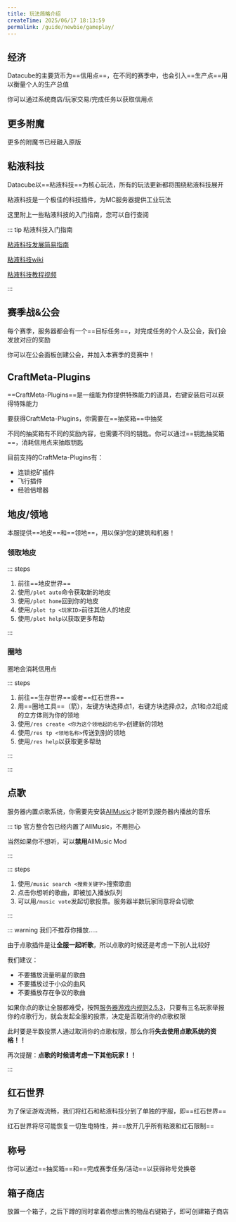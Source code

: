 ```yaml
---
title: 玩法简略介绍
createTime: 2025/06/17 18:13:59
permalink: /guide/newbie/gameplay/
---
```


## 经济

Datacube的主要货币为==信用点==，在不同的赛季中，也会引入==生产点==用以衡量个人的生产总值

你可以通过系统商店/玩家交易/完成任务以获取信用点

## 更多附魔

更多的附魔书已经融入原版

## 粘液科技

Datacube以==粘液科技==为核心玩法，所有的玩法更新都将围绕粘液科技展开

粘液科技是一个极佳的科技插件，为MC服务器提供工业玩法

这里附上一些粘液科技的入门指南，您可以自行查阅

::: tip 粘液科技入门指南

[粘液科技发展简易指南](https://icehomegre.github.io/slimefun/)

[粘液科技wiki](https://slimefun-wiki.guizhanss.cn/Getting-Started/)

[粘液科技教程视频](https://www.bilibili.com/video/BV13p4y1q7Lp)

:::

## 赛季战&公会

每个赛季，服务器都会有一个==目标任务==，对完成任务的个人及公会，我们会发放对应的奖励

你可以在公会面板创建公会，并加入本赛季的竞赛中！

## CraftMeta-Plugins

==CraftMeta-Plugins==是一组能为你提供特殊能力的道具，右键安装后可以获得特殊能力

要获得CraftMeta-Plugins，你需要在==抽奖箱==中抽奖

不同的抽奖箱有不同的奖励内容，也需要不同的钥匙。你可以通过==钥匙抽奖箱==，消耗信用点来抽取钥匙

目前支持的CraftMeta-Plugins有：

 - 连锁挖矿插件
 - 飞行插件
 - 经验倍增器

## 地皮/领地

本服提供==地皮==和==领地==，用以保护您的建筑和机器！

### 领取地皮

::: steps

1. 前往==地皮世界==
2. 使用`/plot auto`命令获取新的地皮
3. 使用`/plot home`回到你的地皮
4. 使用`/plot tp <玩家ID>`前往其他人的地皮
5. 使用`/plot help`以获取更多帮助

:::

### 圈地

圈地会消耗信用点

::: steps

1. 前往==生存世界==或者==红石世界==
2. 用==圈地工具==（箭），左键方块选择点1，右键方块选择点2，点1和点2组成的立方体则为你的领地
3. 使用`/res create <你为这个领地起的名字>`创建新的领地
4. 使用`/res tp <领地名称>`传送到别的领地
5. 使用`/res help`以获取更多帮助

:::

:::

## 点歌

服务器内置点歌系统，你需要先安装[AllMusic]()才能听到服务器内播放的音乐

::: tip 官方整合包已经内置了AllMusic，不用担心

当然如果你不想听，可以**禁用**AllMusic Mod

:::

::: steps

1. 使用`/music search <搜索关键字>`搜索歌曲
2. 点击你想听的歌曲，即被加入播放队列
3. 可以用`/music vote`发起切歌投票。服务器半数玩家同意将会切歌

:::

::: warning 我们不推荐你播放.....

由于点歌插件是让**全服一起听歌**，所以点歌的时候还是考虑一下别人比较好

我们建议：

- 不要播放流量明星的歌曲
- 不要播放过于小众的曲风
- 不要播放存在争议的歌曲

如果你点的歌让全服都难受，按照[服务器游戏内规则2.5.3](/rules/gamerule/#_2-4-社区秩序)，只要有三名玩家举报你的点歌行为，就会发起全服的投票，决定是否取消你的点歌权限

此时要是半数投票人通过取消你的点歌权限，那么你将**失去使用点歌系统的资格！！**

再次提醒：**点歌的时候请考虑一下其他玩家！！**

:::


## 红石世界

为了保证游戏流畅，我们将红石和粘液科技分到了单独的字服，即==红石世界==

红石世界将尽可能恢复一切生电特性，并==放开几乎所有粘液和红石限制==

## 称号

你可以通过==抽奖箱==和==完成赛季任务/活动==以获得称号兑换卷

## 箱子商店

放置一个箱子，之后下蹲的同时拿着你想出售的物品右键箱子，即可创建箱子商店

